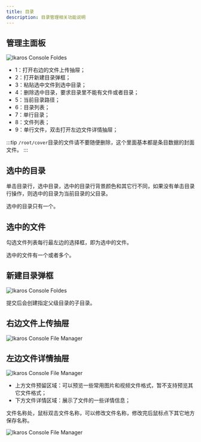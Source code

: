 ```yaml
---
title: 目录
description: 目录管理相关功能说明
---
```


## 管理主面板

![Ikaros Console Foldes](/img/user-guide-foldes/Snipaste_2023-07-30_17-55-01.png)

- 1：打开右边的文件上传抽屉；
- 2：打开新建目录弹框；
- 3：粘贴选中文件到选中目录；
- 4：删除选中目录，要求目录里不能有文件或者目录；
- 5：当前目录路径；
- 6：目录列表；
- 7：单行目录；
- 8：文件列表；
- 9：单行文件，双击打开左边文件详情抽屉；

:::tip
`/root/cover`目录的文件请不要随便删除，这个里面基本都是条目数据的封面文件。
:::

## 选中的目录

单击目录行，选中目录，选中的目录行背景颜色和其它行不同，如果没有单击目录行操作，则选中的目录为当前目录的父目录。

选中的目录只有一个。

## 选中的文件

勾选文件列表每行最左边的选择框，即为选中的文件。

选中的文件有一个或者多个。

## 新建目录弹框

![Ikaros Console Foldes](/img/user-guide-foldes/Snipaste_2023-07-30_18-01-36.png)

提交后会创建指定父级目录的子目录。

## 右边文件上传抽屉

![Ikaros Console File Manager](/img/user-guide-files/Snipaste_2023-07-30_13-46-04.png)

## 左边文件详情抽屉

![Ikaros Console File Manager](/img/user-guide-files/Snipaste_2023-07-30_13-48-50.png)

- 上方文件预留区域：可以预览一些常用图片和视频文件格式，暂不支持预览其它文件格式；
- 下方文件详情区域：展示了文件的一些详情信息；

文件名称处，鼠标双击文件名称，可以修改文件名称，修改完后鼠标点下其它地方保存名称。

![Ikaros Console File Manager](/img/user-guide-files/Snipaste_2023-07-30_17-45-37.png)
